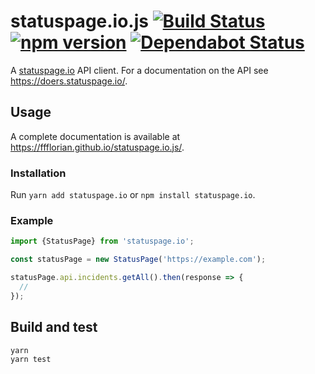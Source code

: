# statuspage.io.js [![Build Status](https://api.travis-ci.org/ffflorian/statuspage.io.js.svg?branch=master)](https://travis-ci.org/ffflorian/statuspage.io.js/) [![npm version](https://img.shields.io/npm/v/statuspage.io.svg?style=flat)](https://www.npmjs.com/package/statuspage.io) [![Dependabot Status](https://api.dependabot.com/badges/status?host=github&repo=ffflorian/statuspage.io.js)](https://dependabot.com)

A [statuspage.io](https://statuspage.io) API client. For a documentation on the API see https://doers.statuspage.io/.

## Usage

A complete documentation is available at https://ffflorian.github.io/statuspage.io.js/.

### Installation

Run `yarn add statuspage.io` or `npm install statuspage.io`.

### Example

```ts
import {StatusPage} from 'statuspage.io';

const statusPage = new StatusPage('https://example.com');

statusPage.api.incidents.getAll().then(response => {
  //
});
```

## Build and test

```
yarn
yarn test
```
